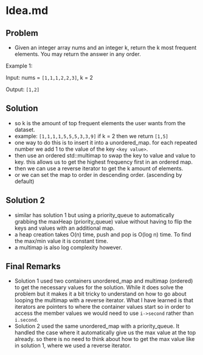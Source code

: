 # Idea.md

## Problem

- Given an integer array nums and an integer k, return the k most frequent elements. You may return the answer in any order.

Example 1:

Input: nums = `[1,1,1,2,2,3]`, k = 2

Output: `[1,2]`

## Solution

- so k is the amount of top frequent elements the user wants from the dataset.
- example: `[1,1,1,1,5,5,5,3,3,9]` if k = 2 then we return `[1,5]`
- one way to do this is to insert it into a unordered_map.
  for each repeated number we add 1 to the value of the key `<key value>`.
- then use an ordered std::multimap to swap the key to value and value to key.
  this allows us to get the highest frequency first in an ordered map.
- then we can use a reverse iterator to get the k amount of elements.
- or we can set the map to order in descending order. (ascending by default)

## Solution 2

- similar has solution 1 but using a priority_queue to automatically grabbing
  the maxHeap (priority_queue) value without having to flip the keys and values with
  an additional map.
- a heap creation takes O(n) time, push and pop is O(log n) time.
  To find the max/min value it is constant time.
- a multimap is also log complexity however.

## Final Remarks

- Solution 1 used two containers unordered_map and multimap (ordered) to
  get the necessary values for the solution. While it does solve the problem
  but it makes it a bit tricky to understand on how to go about looping the
  multimap with a reverse iterator. What I have learned is that iterators are
  pointers to where the container values start so in order to access the member
  values we would need to use `i->second` rather than `i.second`.
- Solution 2 used the same unordered_map with a priority_queue. It handled the case
  where it automatically give us the max value at the top already.
  so there is no need to think about how to get the max value like in solution 1,
  where we used a reverse iterator.
